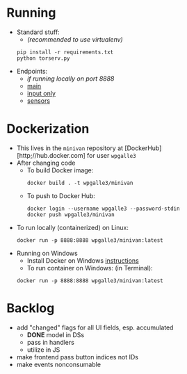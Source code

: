 # Running

  * Standard stuff:
     * _(recommended to use virtualenv)_
    ```
    pip install -r requirements.txt
    python torserv.py
    ```
  * Endpoints:
     * _if running locally on port 8888_
     * [main](http://localhost:8888)
     * [input only](http://localhost:8888/inputOnly)
     * [sensors](http://localhost:8888/sensors)

# Dockerization

  * This lives in the `minivan` repository at [DockerHub][http;//hub.docker.com] for user `wpgalle3`
  * After changing code
      * To build Docker image:
        ```
        docker build . -t wpgalle3/minivan
        ```
      * To push to Docker Hub:
        ```
        docker login --username wpgalle3 --password-stdin
        docker push wpgalle3/minivan
        ```
  * To run locally (containerized) on Linux:
    ```
    docker run -p 8888:8888 wpgalle3/minivan:latest
    ```
  * Running on Windows
      * Install Docker on Windows [instructions](https://docs.docker.com/desktop/windows/install/)
      * To run container on Windows: (in Terminal):
    ```
    docker run -p 8888:8888 wpgalle3/minivan:latest
    ```
# Backlog

  * add "changed" flags for all UI fields, esp. accumulated
      * **DONE** model in DSs
      * pass in handlers
      * utilize in JS
  * make frontend pass button indices not IDs
  * make events nonconsumable

